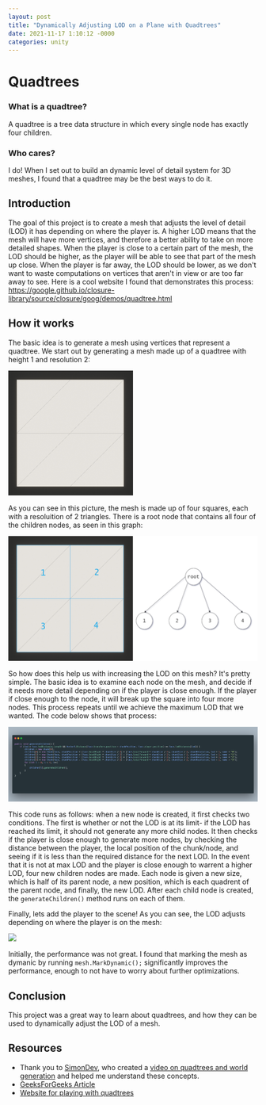 ```yaml
---
layout: post
title: "Dynamically Adjusting LOD on a Plane with Quadtrees"
date: 2021-11-17 1:10:12 -0000
categories: unity
---
```


# Quadtrees
### What is a quadtree?
A quadtree is a tree data structure in which every single node has exactly four children.
### Who cares?
I do! When I set out to build an dynamic level of detail system for 3D meshes, I found that a quadtree may be the best ways to do it.
## Introduction
The goal of this project is to create a mesh that adjusts the level of detail (LOD) it has depending on where the player is. A higher LOD means that the mesh will have more vertices, and therefore a better ability to take on more detailed shapes. When the player is close to a certain part of the mesh, the LOD should be higher, as the player will be able to see that part of the mesh up close. When the player is far away, the LOD should be lower, as we don't want to waste computations on vertices that aren't in view or are too far away to see. Here is a cool website I found that demonstrates this process: https://google.github.io/closure-library/source/closure/goog/demos/quadtree.html
## How it works
The basic idea is to generate a mesh using vertices that represent a quadtree. We start out by generating a mesh made up of a quadtree with height 1 and resolution 2:

<img src="https://raw.githubusercontent.com/gkgkgkgk/gkgkgkgk.github.io/gh-pages/_posts/assets/quadtrees/quad.png" width="50%"/>

As you can see in this picture, the mesh is made up of four squares, each with a resoluition of 2 triangles. There is a root node that contains all four of the children nodes, as seen in this graph:

<img src="https://raw.githubusercontent.com/gkgkgkgk/gkgkgkgk.github.io/gh-pages/_posts/assets/quadtrees/chart.png" />

So how does this help us with increasing the LOD on this mesh? It's pretty simple. The basic idea is to examine each node on the mesh, and decide if it needs more detail depending on if the player is close enough. If the player if close enough to the node, it will break up the square into four more nodes. This process repeats until we achieve the maximum LOD that we wanted. The code below shows that process:

<img src="https://raw.githubusercontent.com/gkgkgkgk/gkgkgkgk.github.io/gh-pages/_posts/assets/quadtrees/code.png" />

This code runs as follows: when a new node is created, it first checks two conditions. The first is whether or not the LOD is at its limit- if the LOD has reached its limit, it should not generate any more child nodes. It then checks if the player is close enough to generate more nodes, by checking the distance between the player, the local position of the chunk/node, and seeing if it is less than the required distance for the next LOD. In the event that it is not at max LOD and the player is close enough to warrent a higher LOD, four new children nodes are made. Each node is given a new size, which is half of its parent node, a new position, which is each quadrent of the parent node, and finally, the new LOD. After each child node is created, the ```generateChildren()``` method runs on each of them.

Finally, lets add the player to the scene! As you can see, the LOD adjusts depending on where the player is on the mesh:

<img src="https://raw.githubusercontent.com/gkgkgkgk/gkgkgkgk.github.io/gh-pages/_posts/assets/quadtrees/quadgif.gif" />

Initially, the performance was not great. I found that marking the mesh as dymanic by running ```mesh.MarkDynamic();``` significantly improves the performance, enough to not have to worry about further optimizations.
## Conclusion
This project was a great way to learn about quadtrees, and how they can be used to dynamically adjust the LOD of a mesh. 

## Resources
 * Thank you to [SimonDev](https://www.youtube.com/channel/UCEwhtpXrg5MmwlH04ANpL8A), who created a [video on quadtrees and world generation](https://www.youtube.com/watch?v=YO_A5w_fxRQ) and helped me understand these concepts.
 * [GeeksForGeeks Article](https://www.geeksforgeeks.org/quad-tree/)
 * [Website for playing with quadtrees](https://google.github.io/closure-library/source/closure/goog/demos/quadtree.html)